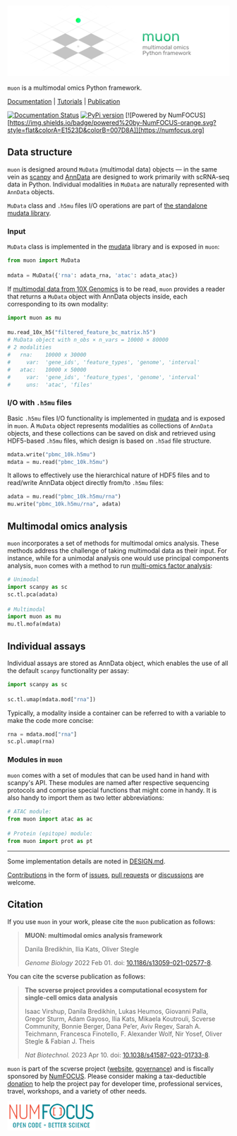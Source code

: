 <img src="./docs/img/muon_header.png" data-canonical-src="./docs/img/muon_header.png" width="700"/>

`muon` is a multimodal omics Python framework. 

[Documentation](https://muon.readthedocs.io/) | [Tutorials](https://muon-tutorials.readthedocs.io/) | [Publication](https://genomebiology.biomedcentral.com/articles/10.1186/s13059-021-02577-8)

[![Documentation Status](https://readthedocs.org/projects/muon/badge/?version=latest)](http://muon.readthedocs.io/?badge=latest)
[![PyPi version](https://img.shields.io/pypi/v/muon)](https://pypi.org/project/muon)
[![Powered by NumFOCUS][https://img.shields.io/badge/powered%20by-NumFOCUS-orange.svg?style=flat&colorA=E1523D&colorB=007D8A]][https://numfocus.org]

## Data structure

`muon` is designed around `MuData` (multimodal data) objects — in the same vein as [scanpy](https://github.com/theislab/scanpy) and [AnnData](https://github.com/theislab/anndata) are designed to work primarily with scRNA-seq data in Python. Individual modalities in `MuData` are naturally represented with `AnnData` objects.

`MuData` class and `.h5mu` files I/O operations are part of [the standalone mudata library](https://github.com/scverse/mudata).

### Input

`MuData` class is implemented in the [mudata](https://github.com/scverse/mudata) library and is exposed in `muon`:

```py
from muon import MuData

mdata = MuData({'rna': adata_rna, 'atac': adata_atac})
```

If [multimodal data from 10X Genomics](https://support.10xgenomics.com/single-cell-multiome-atac-gex/software/pipelines/latest/output/overview) is to be read, `muon` provides a reader that returns a `MuData` object with AnnData objects inside, each corresponding to its own modality:

```py
import muon as mu

mu.read_10x_h5("filtered_feature_bc_matrix.h5")
# MuData object with n_obs × n_vars = 10000 × 80000 
# 2 modalities
#   rna:	10000 x 30000
#     var:	'gene_ids', 'feature_types', 'genome', 'interval'
#   atac:	10000 x 50000
#     var:	'gene_ids', 'feature_types', 'genome', 'interval'
#     uns:	'atac', 'files'
```

### I/O with `.h5mu` files

Basic `.h5mu` files I/O functionality is implemented in [mudata](https://github.com/scverse/mudata) and is exposed in `muon`. A `MuData` object represents modalities as collections of `AnnData` objects, and these collections can be saved on disk and retrieved using HDF5-based `.h5mu` files, which design is based on `.h5ad` file structure.

```py
mdata.write("pbmc_10k.h5mu")
mdata = mu.read("pbmc_10k.h5mu")
```

It allows to effectively use the hierarchical nature of HDF5 files and to read/write AnnData object directly from/to `.h5mu` files:

```py
adata = mu.read("pbmc_10k.h5mu/rna")
mu.write("pbmc_10k.h5mu/rna", adata)
```

## Multimodal omics analysis

`muon` incorporates a set of methods for multimodal omics analysis. These methods address the challenge of taking multimodal data as their input. For instance, while for a unimodal analysis one would use principal components analysis, `muon` comes with a method to run [multi-omics factor analysis](https://github.com/bioFAM/MOFA2):

```py
# Unimodal
import scanpy as sc
sc.tl.pca(adata)

# Multimodal
import muon as mu
mu.tl.mofa(mdata)
``` 

## Individual assays

Individual assays are stored as AnnData object, which enables the use of all the default `scanpy` functionality per assay:

```py
import scanpy as sc

sc.tl.umap(mdata.mod["rna"])
```

Typically, a modality inside a container can be referred to with a variable to make the code more concise:

```py
rna = mdata.mod["rna"]
sc.pl.umap(rna)
```

### Modules in `muon`

`muon` comes with a set of modules that can be used hand in hand with scanpy's API. These modules are named after respective sequencing protocols and comprise special functions that might come in handy. It is also handy to import them as two letter abbreviations:

```py
# ATAC module:
from muon import atac as ac

# Protein (epitope) module:
from muon import prot as pt
```

---

Some implementation details are noted in [DESIGN.md](./DESIGN.md). 

[Contributions](./CONTRIBUTING.md) in the form of [issues](https://github.com/scverse/muon/issues), [pull requests](https://github.com/scverse/muon/pulls) or [discussions](https://github.com/scverse/muon/discussions) are welcome.

## Citation

If you use `muon` in your work, please cite the `muon` publication as follows:

> **MUON: multimodal omics analysis framework**
> 
> Danila Bredikhin, Ilia Kats, Oliver Stegle
>
> _Genome Biology_ 2022 Feb 01. doi: [10.1186/s13059-021-02577-8](https://doi.org/10.1186/s13059-021-02577-8).

You can cite the scverse publication as follows:

> **The scverse project provides a computational ecosystem for single-cell omics data analysis**
>
> Isaac Virshup, Danila Bredikhin, Lukas Heumos, Giovanni Palla, Gregor Sturm, Adam Gayoso, Ilia Kats, Mikaela Koutrouli, Scverse Community, Bonnie Berger, Dana Pe’er, Aviv Regev, Sarah A. Teichmann, Francesca Finotello, F. Alexander Wolf, Nir Yosef, Oliver Stegle & Fabian J. Theis
>
> _Nat Biotechnol._ 2023 Apr 10. doi: [10.1038/s41587-023-01733-8](https://doi.org/10.1038/s41587-023-01733-8).


[//]: # "numfocus-fiscal-sponsor-attribution"

`muon` is part of the scverse project ([website](https://scverse.org), [governance](https://scverse.org/about/roles)) and is fiscally sponsored by [NumFOCUS](https://numfocus.org/).
Please consider making a tax-deductible [donation](https://numfocus.org/donate-to-scverse) to help the project pay for developer time, professional services, travel, workshops, and a variety of other needs.

<a href="https://numfocus.org/project/scverse">
  <img
    src="https://raw.githubusercontent.com/numfocus/templates/master/images/numfocus-logo.png"
    width="200"
  >
</a>

